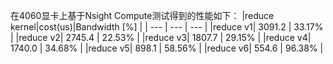 
在4060显卡上基于Nsight Compute测试得到的性能如下：
|reduce kernel|cost(us)|Bandwidth [%] |
| --- | --- | --- |
|reduce v1| 3091.2 | 33.17% |
|reduce v2| 2745.4 | 22.53% |
|reduce v3| 1807.7 | 29.15% |
|reduce v4| 1740.0 | 34.68% |
|reduce v5| 898.1 | 58.56% |
|reduce v6| 554.6 | 96.38% |
